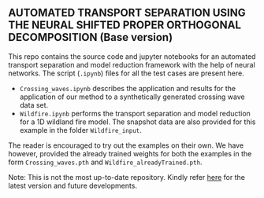 ## AUTOMATED TRANSPORT SEPARATION USING THE NEURAL SHIFTED PROPER ORTHOGONAL DECOMPOSITION (Base version)

This repo contains the source code and jupyter notebooks for an automated transport separation and model reduction framework with the help of neural networks. The script (`.ipynb`) files for all the test cases are present here.
* `Crossing_waves.ipynb` describes the application and results for the application of our method to a synthetically generated crossing wave data set.
* `Wildfire.ipynb` performs the transport separation and model reduction for a 1D wildland fire model. The snapshot data are also provided for this example in the folder `Wildfire_input`.

The reader is encouraged to try out the examples on their own. We have however, provided the already trained weights for both the examples in the form `Crossing_waves.pth` and `Wildfire_alreadyTrained.pth`. 

Note: This is not the most up-to-date repository. Kindly refer [here](https://github.com/MOR-transport/automated_NsPOD) for the latest version and future developments.
